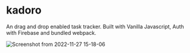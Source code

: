 # kadoro
An drag and drop enabled task tracker.
Built with Vanilla Javascript, Auth with Firebase and bundled webpack.


![Screenshot from 2022-11-27 15-18-06](https://user-images.githubusercontent.com/88411228/204140076-031ee7c3-bcb5-4914-bfee-abc6dbf76c40.png)
